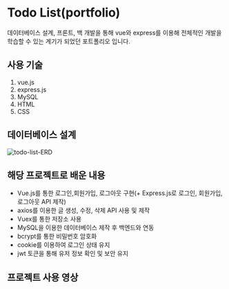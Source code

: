 # Todo List(portfolio)
데이터베이스 설계, 프론트, 백 개발을 통해 vue와 express를 이용해 전체적인 개발을 학습할 수 있는 계기가 되었던 포트폴리오 입니다.

## 사용 기술
1. vue.js
2. express.js
3. MySQL
4. HTML
5. CSS
## 데이터베이스 설계
![todo-list-ERD](https://user-images.githubusercontent.com/86158560/216279435-12ae24ce-2471-4887-898b-a0f790ebb4f7.png)
## 해당 프로젝트로 배운 내용
- Vue.js를 통한 로그인,회원가입, 로그아웃 구현(+ Express.js로 로그인, 회원가입, 로그아웃 API 제작)
- axios를 이용한 글 생성, 수정, 삭제 API 사용 및 제작
- Vuex를 통한 저장소 사용
- MySQL을 이용한 데이터베이스 제작 후 백엔드와 연동
- bcrypt를 통한 비밀번호 암호화
- cookie를 이용하여 로그인 상태 유지
- jwt 토큰을 통해 유저 정보 확인 및 보안 유지
## 프로젝트 사용 영상
